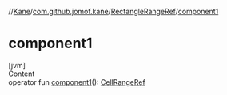 //[Kane](../../index.md)/[com.github.jomof.kane](../index.md)/[RectangleRangeRef](index.md)/[component1](component1.md)



# component1  
[jvm]  
Content  
operator fun [component1](component1.md)(): [CellRangeRef](../-cell-range-ref/index.md)  



